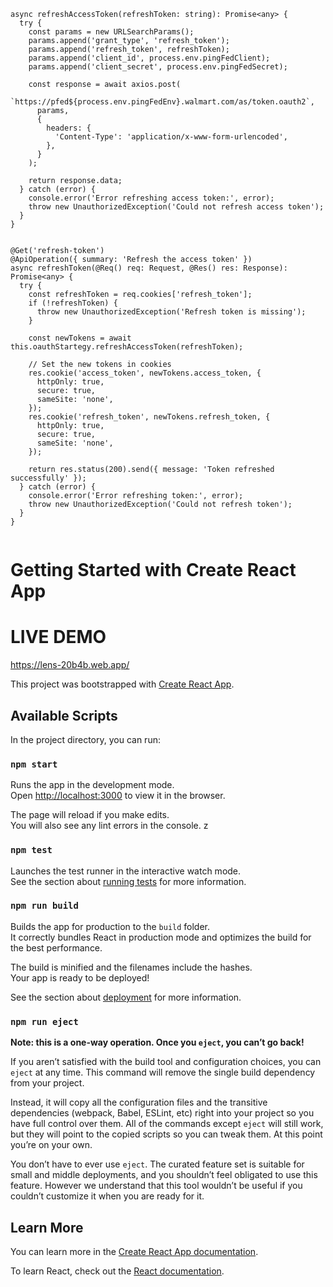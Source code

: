 


```
async refreshAccessToken(refreshToken: string): Promise<any> {
  try {
    const params = new URLSearchParams();
    params.append('grant_type', 'refresh_token');
    params.append('refresh_token', refreshToken);
    params.append('client_id', process.env.pingFedClient);
    params.append('client_secret', process.env.pingFedSecret);

    const response = await axios.post(
      `https://pfed${process.env.pingFedEnv}.walmart.com/as/token.oauth2`,
      params,
      {
        headers: {
          'Content-Type': 'application/x-www-form-urlencoded',
        },
      }
    );

    return response.data;
  } catch (error) {
    console.error('Error refreshing access token:', error);
    throw new UnauthorizedException('Could not refresh access token');
  }
}


@Get('refresh-token')
@ApiOperation({ summary: 'Refresh the access token' })
async refreshToken(@Req() req: Request, @Res() res: Response): Promise<any> {
  try {
    const refreshToken = req.cookies['refresh_token'];
    if (!refreshToken) {
      throw new UnauthorizedException('Refresh token is missing');
    }

    const newTokens = await this.oauthStartegy.refreshAccessToken(refreshToken);

    // Set the new tokens in cookies
    res.cookie('access_token', newTokens.access_token, {
      httpOnly: true,
      secure: true,
      sameSite: 'none',
    });
    res.cookie('refresh_token', newTokens.refresh_token, {
      httpOnly: true,
      secure: true,
      sameSite: 'none',
    });

    return res.status(200).send({ message: 'Token refreshed successfully' });
  } catch (error) {
    console.error('Error refreshing token:', error);
    throw new UnauthorizedException('Could not refresh token');
  }
}


```


# Getting Started with Create React App

# LIVE DEMO
https://lens-20b4b.web.app/

This project was bootstrapped with [Create React App](https://github.com/facebook/create-react-app).

## Available Scripts

In the project directory, you can run:

### `npm start`

Runs the app in the development mode.\
Open [http://localhost:3000](http://localhost:3000) to view it in the browser.

The page will reload if you make edits.\
You will also see any lint errors in the console.
z
### `npm test`

Launches the test runner in the interactive watch mode.\
See the section about [running tests](https://facebook.github.io/create-react-app/docs/running-tests) for more information.

### `npm run build`

Builds the app for production to the `build` folder.\
It correctly bundles React in production mode and optimizes the build for the best performance.

The build is minified and the filenames include the hashes.\
Your app is ready to be deployed!

See the section about [deployment](https://facebook.github.io/create-react-app/docs/deployment) for more information.

### `npm run eject`

**Note: this is a one-way operation. Once you `eject`, you can’t go back!**

If you aren’t satisfied with the build tool and configuration choices, you can `eject` at any time. This command will remove the single build dependency from your project.

Instead, it will copy all the configuration files and the transitive dependencies (webpack, Babel, ESLint, etc) right into your project so you have full control over them. All of the commands except `eject` will still work, but they will point to the copied scripts so you can tweak them. At this point you’re on your own.

You don’t have to ever use `eject`. The curated feature set is suitable for small and middle deployments, and you shouldn’t feel obligated to use this feature. However we understand that this tool wouldn’t be useful if you couldn’t customize it when you are ready for it.

## Learn More

You can learn more in the [Create React App documentation](https://facebook.github.io/create-react-app/docs/getting-started).

To learn React, check out the [React documentation](https://reactjs.org/).
